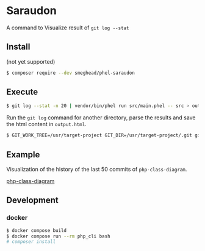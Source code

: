 # Saraudon

A command to Visualize result of `git log --stat`


## Install

(not yet supported)

```bash
$ composer require --dev smeghead/phel-saraudon
```

## Execute

```bash
$ git log --stat -n 20 | vendor/bin/phel run src/main.phel -- src > output.html
```

Run the `git log` command for another directory, parse the results and save the html content in `output.html`.

```bash
$ GIT_WORK_TREE=/usr/target-project GIT_DIR=/usr/target-project/.git git log --stat -n 50 | vendor/bin/phel run src/main.phel -- src > output.html
```

## Example

Visualization of the history of the last 50 commits of `php-class-diagram`.

[php-class-diagram](example/output.jpg)

## Development

### docker

```bash
$ docker compose build 
$ docker compose run --rm php_cli bash
# composer install
```



